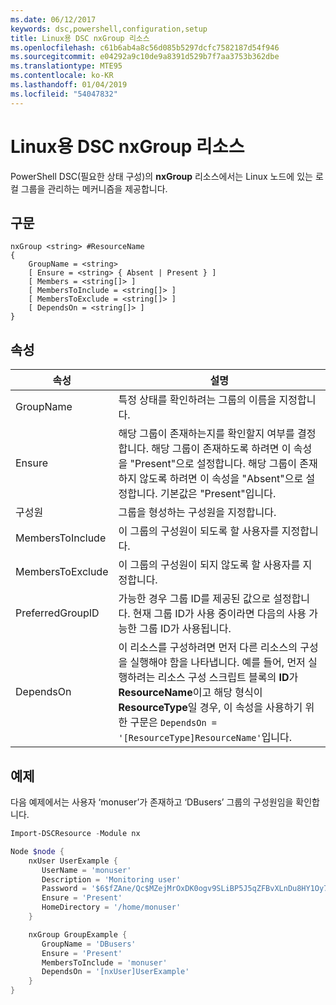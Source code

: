 ```yaml
---
ms.date: 06/12/2017
keywords: dsc,powershell,configuration,setup
title: Linux용 DSC nxGroup 리소스
ms.openlocfilehash: c61b6ab4a8c56d085b5297dcfc7582187d54f946
ms.sourcegitcommit: e04292a9c10de9a8391d529b7f7aa3753b362dbe
ms.translationtype: MTE95
ms.contentlocale: ko-KR
ms.lasthandoff: 01/04/2019
ms.locfileid: "54047832"
---
```

# <a name="dsc-for-linux-nxgroup-resource"></a>Linux용 DSC nxGroup 리소스

PowerShell DSC(필요한 상태 구성)의 **nxGroup** 리소스에서는 Linux 노드에 있는 로컬 그룹을 관리하는 메커니즘을 제공합니다.

## <a name="syntax"></a>구문

```
nxGroup <string> #ResourceName
{
    GroupName = <string>
    [ Ensure = <string> { Absent | Present } ]
    [ Members = <string[]> ]
    [ MembersToInclude = <string[]> ]
    [ MembersToExclude = <string[]> ]
    [ DependsOn = <string[]> ]
}
```

## <a name="properties"></a>속성

|  속성 |  설명 |
|---|---|
| GroupName| 특정 상태를 확인하려는 그룹의 이름을 지정합니다.|
| Ensure| 해당 그룹이 존재하는지를 확인할지 여부를 결정합니다. 해당 그룹이 존재하도록 하려면 이 속성을 "Present"으로 설정합니다. 해당 그룹이 존재하지 않도록 하려면 이 속성을 "Absent"으로 설정합니다. 기본값은 "Present"입니다.|
| 구성원| 그룹을 형성하는 구성원을 지정합니다.|
| MembersToInclude| 이 그룹의 구성원이 되도록 할 사용자를 지정합니다.|
| MembersToExclude| 이 그룹의 구성원이 되지 않도록 할 사용자를 지정합니다.|
| PreferredGroupID| 가능한 경우 그룹 ID를 제공된 값으로 설정합니다. 현재 그룹 ID가 사용 중이라면 다음의 사용 가능한 그룹 ID가 사용됩니다.|
| DependsOn | 이 리소스를 구성하려면 먼저 다른 리소스의 구성을 실행해야 함을 나타냅니다. 예를 들어, 먼저 실행하려는 리소스 구성 스크립트 블록의 **ID**가 **ResourceName**이고 해당 형식이 **ResourceType**일 경우, 이 속성을 사용하기 위한 구문은 `DependsOn = '[ResourceType]ResourceName'`입니다.|

## <a name="example"></a>예제

다음 예제에서는 사용자 ‘monuser’가 존재하고 ‘DBusers’ 그룹의 구성원임을 확인합니다.

```powershell
Import-DSCResource -Module nx

Node $node {
    nxUser UserExample {
       UserName = 'monuser'
       Description = 'Monitoring user'
       Password = '$6$fZAne/Qc$MZejMrOxDK0ogv9SLiBP5J5qZFBvXLnDu8HY1Oy7ycX.Y3C7mGPUfeQy3A82ev3zIabhDQnj2ayeuGn02CqE/0'
       Ensure = 'Present'
       HomeDirectory = '/home/monuser'
    }

    nxGroup GroupExample {
       GroupName = 'DBusers'
       Ensure = 'Present'
       MembersToInclude = 'monuser'
       DependsOn = '[nxUser]UserExample'
    }
}
```